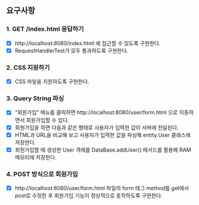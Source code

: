 ## 요구사항

### 1. GET /index.html 응답하기
- [x] http://localhost:8080/index.html 에 접근할 수 있도록 구현한다.
- [x] RequestHandlerTest가 모두 통과하도록 구현한다.

### 2. CSS 지원하기
- [x] CSS 파일을 지원하도록 구현한다.

### 3. Query String 파싱
- [x] “회원가입” 메뉴를 클릭하면 http://localhost:8080/user/form.html 으로 이동하면서 회원가입할 수 있다.
- [x] 회원가입을 하면 다음과 같은 형태로 사용자가 입력한 값이 서버에 전달된다.
- [x] HTML과 URL을 비교해 보고 사용자가 입력한 값을 파싱해 entity.User 클래스에 저장한다.
- [x] 회원가입할 때 생성한 User 객체를 DataBase.addUser() 메서드를 활용해 RAM 메모리에 저장한다.

###  4. POST 방식으로 회원가입
- [x] http://localhost:8080/user/form.html 파일의 form 태그 method를 get에서 post로 수정한 후 회원가입 기능이 정상적으로 동작하도록 구현한다.